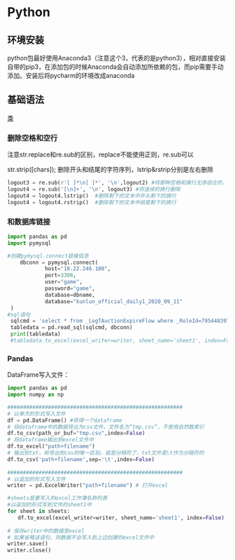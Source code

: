 # Python

## 环境安装

python包最好使用Anaconda3（注意这个3，代表的是python3），相对直接安装自带的pip3，在添加包的时候Anaconda会自动添加所依赖的包，而pip需要手动添加。安装后将pycharm的环境改成anaconda

## 基础语法

[类](Python%200065bf020ad5417a8e725b0248cd865b/%E7%B1%BB%20221603964ca041ad8e79fe165d754b70.csv)

### 删除空格和空行

注意str.replace和re.sub的区别，replace不能使用正则，re.sub可以

str.strip([chars]); 删除开头和结尾的字符序列，lstrip&rstrip分别是左右删除

```python
logout3 = re.sub(r'[ ]*\n[ ]*', '\n',logout2) #将那种空格和换行无序结合的，将中间的空格删除
logout4 = re.sub('[\n]+', '\n', logout3) #将连续的换行删除
logout4 = logout4.lstrip()  #删除剩下的文本中开头剩下的换行
logout4 = logout4.rstrip()  #删除剩下的文本中结尾剩下的换行
```

### 和数据库链接

```python
import pandas as pd
import pymysql

#创建pymysql.connect链接信息
	dbconn = pymysql.connect(
            host="10.22.246.100",
            port=3306,
            user="game",
            password="game",
            database=dbname,
            database="kunlun_official_daily1_2020_09_11"
 )
#sql语句
 sqlcmd = 'select * from _LogTAuctionExpireFlow where _RoleId=795448397382403711'
 tabledata = pd.read_sql(sqlcmd, dbconn)
 print(tabledata)
 #tabledata.to_excel(excel_writer=writer, sheet_name='sheet1', index=False)
```

### Pandas

DataFrame写入文件：

```python
import pandas as pd
import numpy as np

########################################################
# 以单次的形式写入文件
df = pd.DataFrame() #获得一个dataframe
# 将dataframe中的数据导出为csv文件，文件名为“tmp.csv”，不使用自然数索引
df.to_csv(path_or_buf="tmp.csv",index=False)
# 将dataframe输出到excel文件中
df.to_excel("path+filename")
# 输出到txt，和导出到csv的唯一区别，就是分隔符了，txt文件是\t作为分隔符的
df.to_csv('path+filename',sep='\t',index=False)
 
########################################################
# 以追加的形式写入文件
writer = pd.ExcelWriter("path+filename") # 打开excel

#sheets是要写入的excel工作簿名称列表
#以追加的形式写到文件的sheet1中
for sheet in sheets:
　　df.to_excel(excel_writer=writer, sheet_name='sheet1', index=False)
 
# 保存writer中的数据至excel
# 如果省略该语句，则数据不会写入到上边创建的excel文件中
writer.save()
writer.close()
```